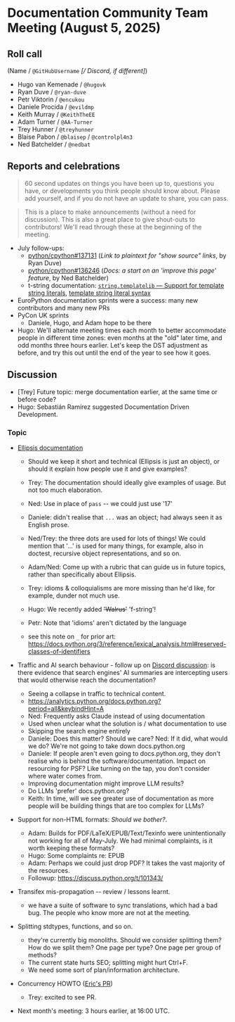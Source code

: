 # Documentation Community Team Meeting (August 5, 2025)

## Roll call

(Name / `@GitHubUsername` _[/ Discord, if different]_)

- Hugo van Kemenade / `@hugovk`
- Ryan Duve / `@ryan-duve`
- Petr Viktorin / `@encukou`
- Daniele Procida / `@evildmp`
- Keith Murray / `@KeithTheEE`
- Adam Turner / `@AA-Turner`
- Trey Hunner / `@treyhunner`
- Blaise Pabon / `@blaisep` / `@controlpl4n3`
- Ned Batchelder / `@nedbat`

## Reports and celebrations

> 60 second updates on things you have been up to, questions you have, or developments
> you think people should know about. Please add yourself, and if you do not have an
> update to share, you can pass.

> This is a place to make announcements (without a need for discussion). This is also a
> great place to give shout-outs to contributors! We'll read through these at the
> beginning of the meeting.

- July follow-ups:
  - [python/cpython#137131](https://github.com/python/cpython/pull/137131) (_Link to
    plaintext for "show source" links_, by Ryan Duve)
  - [python/cpython#136246](https://github.com/python/cpython/pull/136246) (_Docs: a
    start on an 'improve this page' feature_, by Ned Batchelder)
  - t-string documentation:
    [`string.templatelib` — Support for template string literals](https://docs.python.org/dev/library/string.templatelib.html),
    [template string literal syntax](https://docs.python.org/dev/reference/lexical_analysis.html#t-strings)
- EuroPython documentation sprints were a success: many new contributors and many new
  PRs
- PyCon UK sprints
  - Daniele, Hugo, and Adam hope to be there
- Hugo: We'll alternate meeting times each month to better accommodate people in
  different time zones: even months at the "old" later time, and odd months three hours
  earlier. Let's keep the DST adjustment as before, and try this out until the end of
  the year to see how it goes.

## Discussion

- [Trey] Future topic: merge documentation earlier, at the same time or before code?
- Hugo: Sebastián Ramírez suggested Documentation Driven Development.

### Topic

- [Ellipsis documentation](https://discuss.python.org/t/99481)

  - Should we keep it short and technical (Ellipsis is just an object), or should it
    explain how people use it and give examples?

  - Trey: The documentation should ideally give examples of usage. But not too much
    elaboration.
  - Ned: Use in place of `pass` -- we could just use '17'
  - Daniele: didn't realise that `...` was an object; had always seen it as English
    prose.
  - Ned/Trey: the three dots are used for lots of things! We could mention that '...' is
    used for many things, for example, also in doctest, recursive object
    representations, and so on.
  - Adam/Ned: Come up with a rubric that can guide us in future topics, rather than
    specifically about Ellipsis.
  - Trey: idioms & colloquialisms are more missing than he'd like, for example, dunder
    not much use.
  - Hugo: We recently added ~~'Walrus'~~ 'f-string'!
  - Petr: Note that 'idioms' aren't dictated by the language
  - see this note on `_` for prior art:
    <https://docs.python.org/3/reference/lexical_analysis.html#reserved-classes-of-identifiers>

- Traffic and AI search behaviour - follow up on
  [Discord discussion](https://discord.com/channels/935215565872693329/1009192183137566874/1390065560091496499):
  is there evidence that search engines' AI summaries are intercepting users that would
  otherwise reach the documentation?

  - Seeing a collapse in traffic to technical content.
  - <https://analytics.python.org/docs.python.org?period=all&keybindHint=A>
  - Ned: Frequently asks Claude instead of using documentation
  - Used when unclear what the solution is / what documentation to use
  - Skipping the search engine entirely
  - Daniele: Does this matter? Should we care? Ned: If it did, what would we do? We're
    not going to take down docs.python.org
  - Daniele: If people aren't even going to docs.python.org, they don't realise who is
    behind the software/documentation. Impact on resourcing for PSF? Like turning on the
    tap, you don't consider where water comes from.
  - Improving documentation might improve LLM results?
  - Do LLMs 'prefer' docs.python.org?
  - Keith: In time, will we see greater use of documentation as more people will be
    building things that are too complex for LLMs?

- Support for non-HTML formats: _Should we bother?_.

  - Adam: Builds for PDF/LaTeX/EPUB/Text/Texinfo were unintentionally not working for
    all of May-July. We had minimal complaints, is it worth keeping these formats?
  - Hugo: Some complaints re: EPUB
  - Adam: Perhaps we could just drop PDF? It takes the vast majority of the resources.
  - Followup: <https://discuss.python.org/t/101343/>

- Transifex mis-propagation -- review / lessons learnt.
  - we have a suite of software to sync translations, which had a bad bug. The people
    who know more are not at the meeting.
- Splitting stdtypes, functions, and so on.
  - they're currently big monoliths. Should we consider splitting them? How do we split
    them? One page per type? One page per group of methods?
  - The current state hurts SEO; splitting might hurt Ctrl+F.
  - We need some sort of plan/information architecture.
- Concurrency HOWTO ([Eric's PR](https://github.com/python/cpython/pull/123163))

  - Trey: excited to see PR.

- Next month's meeting: 3 hours earlier, at 16:00 UTC.
